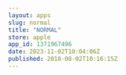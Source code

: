 ```yaml
---
layout: apps
slug: normal
title: "NORMAL"
store: apple
app_id: 1371967496
date: 2023-11-02T10:04:06Z
published: 2018-08-02T10:16:15Z
---
```

